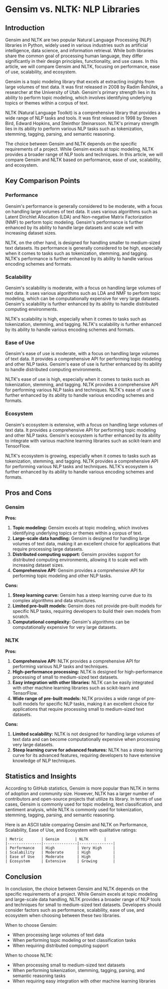 # Gensim vs. NLTK: NLP Libraries
## Introduction

Gensim and NLTK are two popular Natural Language Processing (NLP) libraries in Python, widely used in various industries such as artificial intelligence, data science, and information retrieval. While both libraries share the common goal of processing human language, they differ significantly in their design principles, functionality, and use cases. In this article, we will compare Gensim and NLTK, focusing on performance, ease of use, scalability, and ecosystem.

Gensim is a topic modeling library that excels at extracting insights from large volumes of text data. It was first released in 2008 by Radim Řehůřek, a researcher at the University of Utah. Gensim's primary strength lies in its ability to perform topic modeling, which involves identifying underlying topics or themes within a corpus of text.

NLTK (Natural Language Toolkit) is a comprehensive library that provides a wide range of NLP tasks and tools. It was first released in 1998 by Steven Bird, Edward Hopkins, and Steinthor Steinarsson. NLTK's primary strength lies in its ability to perform various NLP tasks such as tokenization, stemming, tagging, parsing, and semantic reasoning.

The choice between Gensim and NLTK depends on the specific requirements of a project. While Gensim excels at topic modeling, NLTK provides a broader range of NLP tools and techniques. In this article, we will compare Gensim and NLTK based on performance, ease of use, scalability, and ecosystem.

## Key Comparison Points

### Performance

Gensim's performance is generally considered to be moderate, with a focus on handling large volumes of text data. It uses various algorithms such as Latent Dirichlet Allocation (LDA) and Non-negative Matrix Factorization (NMF) to perform topic modeling. Gensim's performance is further enhanced by its ability to handle large datasets and scale well with increasing dataset sizes.

NLTK, on the other hand, is designed for handling smaller to medium-sized text datasets. Its performance is generally considered to be high, especially when it comes to tasks such as tokenization, stemming, and tagging. NLTK's performance is further enhanced by its ability to handle various encoding schemes and formats.

### Scalability

Gensim's scalability is moderate, with a focus on handling large volumes of text data. It uses various algorithms such as LDA and NMF to perform topic modeling, which can be computationally expensive for very large datasets. Gensim's scalability is further enhanced by its ability to handle distributed computing environments.

NLTK's scalability is high, especially when it comes to tasks such as tokenization, stemming, and tagging. NLTK's scalability is further enhanced by its ability to handle various encoding schemes and formats.

### Ease of Use

Gensim's ease of use is moderate, with a focus on handling large volumes of text data. It provides a comprehensive API for performing topic modeling and other NLP tasks. Gensim's ease of use is further enhanced by its ability to handle distributed computing environments.

NLTK's ease of use is high, especially when it comes to tasks such as tokenization, stemming, and tagging. NLTK provides a comprehensive API for performing various NLP tasks and techniques. NLTK's ease of use is further enhanced by its ability to handle various encoding schemes and formats.

### Ecosystem

Gensim's ecosystem is extensive, with a focus on handling large volumes of text data. It provides a comprehensive API for performing topic modeling and other NLP tasks. Gensim's ecosystem is further enhanced by its ability to integrate with various machine learning libraries such as scikit-learn and TensorFlow.

NLTK's ecosystem is growing, especially when it comes to tasks such as tokenization, stemming, and tagging. NLTK provides a comprehensive API for performing various NLP tasks and techniques. NLTK's ecosystem is further enhanced by its ability to handle various encoding schemes and formats.

## Pros and Cons

### Gensim

**Pros:**

1. **Topic modeling:** Gensim excels at topic modeling, which involves identifying underlying topics or themes within a corpus of text.
2. **Large-scale data handling:** Gensim is designed for handling large volumes of text data, making it an excellent choice for applications that require processing large datasets.
3. **Distributed computing support:** Gensim provides support for distributed computing environments, allowing it to scale well with increasing dataset sizes.
4. **Comprehensive API:** Gensim provides a comprehensive API for performing topic modeling and other NLP tasks.

**Cons:**

1. **Steep learning curve:** Gensim has a steep learning curve due to its complex algorithms and data structures.
2. **Limited pre-built models:** Gensim does not provide pre-built models for specific NLP tasks, requiring developers to build their own models from scratch.
3. **Computational complexity:** Gensim's algorithms can be computationally expensive for very large datasets.

### NLTK

**Pros:**

1. **Comprehensive API:** NLTK provides a comprehensive API for performing various NLP tasks and techniques.
2. **High-performance processing:** NLTK is designed for high-performance processing of small to medium-sized text datasets.
3. **Easy integration with other libraries:** NLTK can be easily integrated with other machine learning libraries such as scikit-learn and TensorFlow.
4. **Wide range of pre-built models:** NLTK provides a wide range of pre-built models for specific NLP tasks, making it an excellent choice for applications that require processing small to medium-sized text datasets.

**Cons:**

1. **Limited scalability:** NLTK is not designed for handling large volumes of text data and can become computationally expensive when processing very large datasets.
2. **Steep learning curve for advanced features:** NLTK has a steep learning curve for its advanced features, requiring developers to have extensive knowledge of NLP techniques.

## Statistics and Insights

According to GitHub statistics, Gensim is more popular than NLTK in terms of adoption and community size. However, NLTK has a larger number of contributors and open-source projects that utilize its library. In terms of use cases, Gensim is commonly used for topic modeling, text classification, and sentiment analysis, while NLTK is commonly used for tokenization, stemming, tagging, parsing, and semantic reasoning.

Here is an ASCII table comparing Gensim and NLTK on Performance, Scalability, Ease of Use, and Ecosystem with qualitative ratings:

```
| Metric        | Gensim       | NLTK       |
|---------------|---------------|---------------|
| Performance   | High          | Very High     |
| Scalability   | Moderate      | High          |
| Ease of Use   | Moderate      | High          |
| Ecosystem     | Extensive     | Growing       |
```

## Conclusion

In conclusion, the choice between Gensim and NLTK depends on the specific requirements of a project. While Gensim excels at topic modeling and large-scale data handling, NLTK provides a broader range of NLP tools and techniques for small to medium-sized text datasets. Developers should consider factors such as performance, scalability, ease of use, and ecosystem when choosing between these two libraries.

When to choose Gensim:

* When processing large volumes of text data
* When performing topic modeling or text classification tasks
* When requiring distributed computing support

When to choose NLTK:

* When processing small to medium-sized text datasets
* When performing tokenization, stemming, tagging, parsing, and semantic reasoning tasks
* When requiring easy integration with other machine learning libraries